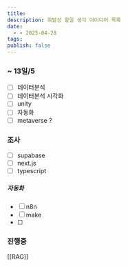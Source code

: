 ```yaml
---
title: 
description: 휘발성 할일 생각 아이디어 목록
date:
  - - 2025-04-28
tags: 
publish: false
---
```



### ~ 13일/5
- [ ] 데이터분석
- [ ] 데이터분석 시각화
- [ ] unity
- [ ] 자동화
- [ ] metaverse ?

### 조사
- [ ] supabase
- [ ] next.js
- [ ] typescript
##### 자동화
- [ ] n8n
- [ ] make
- [ ] 

### 진행중
[[RAG]]
